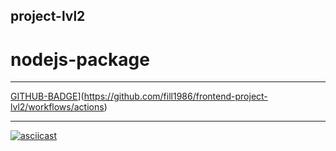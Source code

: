 ## project-lvl2

# nodejs-package
---
[GITHUB-BADGE](https://github.com/fill1986/frontend-project-lvl2/workflows/Node%20CI/badge.svg)](https://github.com/fill1986/frontend-project-lvl2/workflows/actions)

---
[![asciicast](https://asciinema.org/a/uiFiO3GXpHW6VBooYZFgOCqXC)](https://asciinema.org/a/uiFiO3GXpHW6VBooYZFgOCqXC)